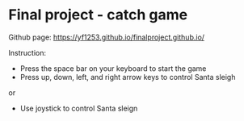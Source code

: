 # Final project - catch game
Github page: https://yf1253.github.io/finalproject.github.io/

Instruction:
- Press the space bar on your keyboard to start the game
- Press up, down, left, and right arrow keys to control Santa sleigh

or

- Use joystick to control Santa sleign

